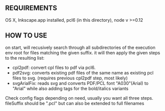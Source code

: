REQUIREMENTS
------------

OS X, Inkscape.app installed, pcl6 (in this directory), node v >=0.12
 
HOW TO USE
---------

on start, will recusively search through all subdirectories of the execution env root for files matching the given
suffix. it will then apply the given steps to the resulting list:

* cpl2pdf: convert cpl files to pdf via pcl6.
* pdf2svg: converts existing pdf files of the same name as existing pcl files to svg. (requires previous cpl2pdf step, most likely)
* svgArialFix: reads svg and converts PDF/PCL font "A030"(Arial) to "Arial" while also adding tags for the bold/italics variants

Check config flags depending on need, usually you want all three steps.
fileSuffix should be ".pcl" but can also be extended to full filenames
